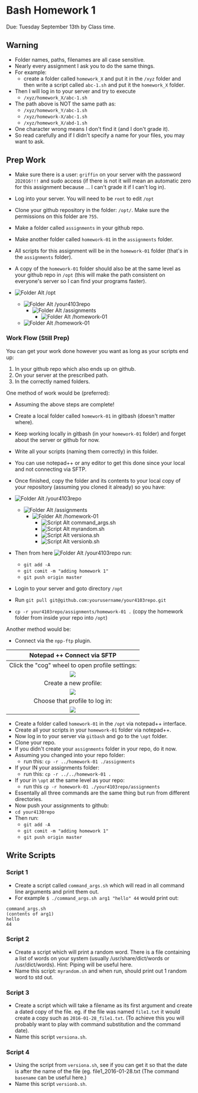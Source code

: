 # Bash Homework 1
Due: Tuesday September 13th by Class time.



## Warning

- Folder names, paths, filenames are all case sensitive. 
- Nearly every assignment I ask you to do the same things. 
- For example: 
    - create a folder called `homework_X` and put it in the `/xyz` folder and then write a script called `abc-1.sh` and put it the `homework_X` folder.
- Then I will log in to your server and try to execute 
    - `/xyz/homework_X/abc-1.sh`
- The path above is NOT the same path as:
    - `/xyz/homework_Y/abc-1.sh`
    - `/xyz/homework-X/abc-1.sh`
    - `/xyz/homework_X/abd-1.sh`
- One character wrong means I don't find it (and I don't grade it). 
- So read carefully and if I didn't specify a name for your files, you may want to ask. 

## Prep Work

- Make sure there is a user: `griffin` on your server with the password `2D2016!!!` and sudo access (if there is not it will mean an automatic zero for this assignment because ... I can't grade it if I can't log in).
- Log into your server. You will need to be `root` to edit `/opt`
- Clone your github repository in the folder: `/opt/`. Make sure the permissions on this folder are `755`.
- Make a folder called `assignments` in your github repo.
- Make another folder called `homework-01` in the `assignments` folder.
- All scripts for this assignment will be in the `homework-01` folder (that's in the `assignments` folder).
- A copy of the `homework-01` folder should also be at the same level as your github repo in `/opt` (this will make the path consistent on everyone's server so I can find your programs faster).

- ![][folder] /opt
    - ![][folder] /your4103repo
        - ![][folder] /assignments
            - ![][folder] /homework-01 
    - ![][folder] /homework-01

### Work Flow (Still Prep)

You can get your work done however you want as long as your scripts end up:

1. In your github repo which also ends up on github.
2. On your server at the prescribed path. 
3. In the correctly named folders. 

One method of work would be (preferred):

- Assuming the above steps are complete!
- Create a local folder called `homework-01` in gitbash (doesn't matter where).
- Keep working locally in gitbash (in your `homework-01` folder) and forget about the server or github for now.
- Write all your scripts (naming them correctly) in this folder.
- You can use notepad++ or any editor to get this done since your local and not connecting via SFTP.
- Once finished, copy the folder and its contents to your local copy of your repository (assuming you cloned it already) so you have:

- ![][folder] /your4103repo
    - ![][folder] /assignments
        - ![][folder] /homework-01 
            - ![][script] command_args.sh
            - ![][script] myrandom.sh
            - ![][script] versiona.sh
            - ![][script] versionb.sh

- Then from here ![][folder] /your4103repo run:
    - `git add -A`
    - `git comit -m "adding homework 1"`
    - `git push origin master`
- Login to your server and goto directory `/opt`
- Run `git pull git@github.com:yourusername/your4103repo.git`
- `cp -r your4103repo/assignments/homework-01 .` (copy the homework folder from inside your repo into `/opt`)

Another method would be:

- Connect via the `npp-ftp` plugin.

| Notepad ++ Connect via SFTP|
|:----------------:|
| Click the "cog" wheel to open profile settings: |
| ![](https://d3vv6lp55qjaqc.cloudfront.net/items/183u17421b3s3u012p3Z/npp1.png?X-CloudApp-Visitor-Id=1094421) |
| Create a new profile: |
| ![](https://d3vv6lp55qjaqc.cloudfront.net/items/1a2s0w1s2i0M3a1d1T3h/npp2.png?X-CloudApp-Visitor-Id=1094421) |
| Choose that profile to log in: |
| ![](https://d3vv6lp55qjaqc.cloudfront.net/items/422h3Q0X093r1w473Z2c/npp3.png?X-CloudApp-Visitor-Id=1094421) |

- Create a folder called `homework-01` in the `/opt` via notepad++ interface.
- Create all your scripts in your `homework-01` folder via notepad++.
- Now log in to your server via `gitbash` and go to the `\opt` folder.
- Clone your repo.
- If you didn't create your `assignments` folder in your repo, do it now.
- Assuming you changed into your repo folder:
    - run this: `cp -r ../homework-01 ./assignments`
- If your IN your assignments folder:
    - run this: `cp -r ../../homework-01 .`
- If your in `\opt` at the same level as your repo:
    - run this `cp -r homework-01 ./your4103repo/assignments`
- Essentally all three commands are the same thing but run from different directories.
- Now push your assignments to github:
- `cd your4130repo`
- Then run:
    - `git add -A`
    - `git comit -m "adding homework 1"`
    - `git push origin master`

## Write Scripts 

### Script 1

- Create a script called `command_args.sh` which will read in all command line arguments and print them out.
- For example `$ ./command_args.sh arg1 "hello" 44` would print out:

```
command_args.sh
(contents of arg1)
hello
44
```



### Script 2


- Create a script which will print a random word. There is a file containing a list of words on your system (usually /usr/share/dict/words or /usr/dict/words). Hint: Piping will be useful here.
- Name this script: `myrandom.sh` and when run, should print out 1 random word to std out.


### Script 3 

- Create a script which will take a filename as its first argument and create a dated copy of the file. eg. if the file was named `file1.txt` it would create a copy such as `2016-01-28_file1.txt`. (To achieve this you will probably want to play with command substitution and the command date).
- Name this script `versiona.sh`.

### Script 4

- Using the script from `versiona.sh`, see if you can get it so that the date is after the name of the file (eg. file1_2016-01-28.txt (The command `basename` can be useful here.)
- Name this script `versionb.sh`. 

[folder]: https://d3vv6lp55qjaqc.cloudfront.net/items/3W1y1J0U2W2A2N3P2D1V/folder.gif?X-CloudApp-Visitor-Id=1094421 "Folder Alt"
[script]: https://d3vv6lp55qjaqc.cloudfront.net/items/2F2A3E2T2b061P2a1v3P/script.gif?X-CloudApp-Visitor-Id=1094421 "Script Alt"
[text]: https://d3vv6lp55qjaqc.cloudfront.net/items/0h1U2s1B040P141F0R0u/text.gif?X-CloudApp-Visitor-Id=1094421 "text alt"
[python]: https://d3vv6lp55qjaqc.cloudfront.net/items/092A1b1N3w16020g3e3S/py.gif?X-CloudApp-Visitor-Id=1094421 "python alt"

